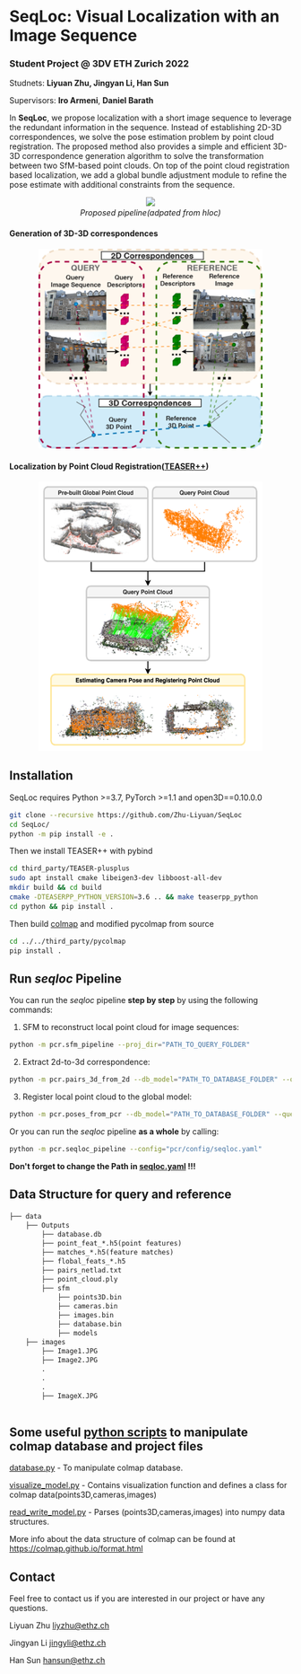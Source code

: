 # SeqLoc: Visual Localization with an Image Sequence
### ****Student Project @ 3DV ETH Zurich 2022****

Studnets: **Liyuan Zhu, Jingyan Li, Han Sun**

Supervisors: **Iro Armeni**, **Daniel Barath**

In **SeqLoc**, we propose localization with a short image sequence to leverage the redundant information in the sequence. Instead of establishing 2D-3D correspondences, we solve the pose estimation problem by point cloud registration. The proposed method also provides a simple and efficient 3D-3D correspondence generation algorithm to solve the transformation between two SfM-based point clouds. On top of the point cloud registration based localization, we add a global bundle adjustment module to refine the pose estimate with additional constraints from the sequence.


<!-- ## Proposed pipeline(adpated from [hloc](https://github.com/cvg/Hierarchical-Localization)) -->

<p align="center">
  <img src="https://github.com/Zhu-Liyuan/SeqLoc/blob/zly/doc/poster1.png" width="750"/>
  <br ><em>Proposed pipeline(adpated from hloc)</em>
</p>

#### Generation of 3D-3D correspondences
<p align="center">
  <img src="https://github.com/Zhu-Liyuan/SeqLoc/blob/zly/doc/poster2.png" width="400"/>
</p>


#### Localization by Point Cloud Registration([TEASER++](https://github.com/MIT-SPARK/TEASER-plusplus))
<p align="center">
  <img src="https://github.com/Zhu-Liyuan/SeqLoc/blob/zly/doc/poster3.png" width="400"/>
</p>

## Installation
SeqLoc requires Python >=3.7, PyTorch >=1.1 and open3D==0.10.0.0

```bash
git clone --recursive https://github.com/Zhu-Liyuan/SeqLoc
cd SeqLoc/
python -m pip install -e .
```

Then we install TEASER++ with pybind
```bash
cd third_party/TEASER-plusplus
sudo apt install cmake libeigen3-dev libboost-all-dev
mkdir build && cd build
cmake -DTEASERPP_PYTHON_VERSION=3.6 .. && make teaserpp_python
cd python && pip install .
```
Then build [colmap](https://github.com/colmap/colmap) and modified pycolmap from source
```bash
cd ../../third_party/pycolmap
pip install .
```

## Run **_seqloc_** Pipeline

You can run the _seqloc_ pipeline **step by step** by using the following commands:

1. SFM to reconstruct local point cloud for image sequences: 
```bash
python -m pcr.sfm_pipeline --proj_dir="PATH_TO_QUERY_FOLDER"
```

2. Extract 2d-to-3d correspondence: 
```bash
python -m pcr.pairs_3d_from_2d --db_model="PATH_TO_DATABASE_FOLDER" --query_model="PATH_TO_QUERY_FOLDER"
```


3. Register local point cloud to the global model: 
```bash
python -m pcr.poses_from_pcr --db_model="PATH_TO_DATABASE_FOLDER" --query_model="PATH_TO_QUERY_FOLDER"
```

Or you can run the _seqloc_ pipeline **as a whole** by calling:
```bash
python -m pcr.seqloc_pipeline --config="pcr/config/seqloc.yaml"
```
**Don't forget to change the Path in [seqloc.yaml](https://github.com/Zhu-Liyuan/SeqLoc/blob/zly/pcr/config/seqloc.yaml) !!!**

## Data Structure for query and reference

```Shell
├── data
    ├── Outputs
        ├── database.db
        ├── point_feat_*.h5(point features)
        ├── matches_*.h5(feature matches)
        ├── flobal_feats_*.h5
        ├── pairs_netlad.txt
        ├── point_cloud.ply
        ├── sfm
            ├── points3D.bin
            ├── cameras.bin
            ├── images.bin
            ├── database.bin
            ├── models
    ├── images
        ├── Image1.JPG
        ├── Image2.JPG
        .
        .
        .
        ├── ImageX.JPG
        
```

## Some useful [python scripts](https://github.com/colmap/colmap/tree/dev/scripts/python)  to manipulate colmap database and project files 
[database.py](https://github.com/colmap/colmap/blob/dev/scripts/python/database.py) - To manipulate colmap database. 

[visualize_model.py](https://github.com/colmap/colmap/blob/dev/scripts/python/visualize_model.py) - Contains visualization function and defines a class for colmap data(points3D,cameras,images) 

[read_write_model.py](https://github.com/Zhu-Liyuan/3DV/blob/master/hloc/utils/read_write_model.py) - Parses (points3D,cameras,images) into numpy data structures.

More info about the data structure of colmap can be found at https://colmap.github.io/format.html

## Contact
Feel free to contact us if you are interested in our project or have any questions.

Liyuan Zhu liyzhu@ethz.ch

Jingyan Li jingyli@ethz.ch

Han Sun hansun@ethz.ch
